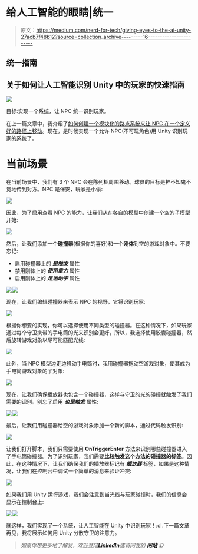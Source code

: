 # 给人工智能的眼睛|统一

> 原文：<https://medium.com/nerd-for-tech/giving-eyes-to-the-ai-unity-27acb7f48b12?source=collection_archive---------16----------------------->

## 统一指南

## 关于如何让人工智能识别 Unity 中的玩家的快速指南

![](img/066afacc7390e0d7983cff9a529ecec8.png)

目标:实现一个系统，让 NPC 统一识别玩家。

在上一篇文章中，我介绍了[如何创建一个模块化的路点系统来让 NPC 在一个定义好的路径上移动](/nerd-for-tech/creating-a-modular-waypoint-system-unity-49cf6dc6e430)。现在，是时候实现一个允许 NPC(不可玩角色)用 Unity 识别玩家的系统了。

# 当前场景

在当前场景中，我们有 3 个 NPC 会在陈列柜周围移动。球员的目标是神不知鬼不觉地传到对方。NPC 是保安，玩家是小偷:

![](img/94276ba16a8ffffb787e20479a4b846f.png)

因此，为了启用查看 NPC 的能力，让我们从在各自的模型中创建一个空的子模型开始:

![](img/eea1645e8465d0144d69d9ff65eee3a3.png)

然后，让我们添加一个**碰撞器**(根据你的喜好)和一个**刚体**到空的游戏对象中。不要忘记:

*   启用碰撞器上的 ***是触发*** 属性
*   禁用刚体上的 ***使用重力*** 属性
*   启用刚体上的 ***是运动学*** 属性

![](img/cd84c1480d0087dea35998cff702585c.png)![](img/0a4e9931ff2695a0250eaa72cbaeaaf9.png)

现在，让我们编辑碰撞器来表示 NPC 的视野，它将识别玩家:

![](img/c86d7b1b97705afd8a9a178f6e9882be.png)

根据你想要的实现，你可以选择使用不同类型的碰撞器。在这种情况下，如果玩家通过每个守卫携带的手电筒的光来识别会更好，所以，我选择使用胶囊碰撞器，然后旋转游戏对象以尽可能匹配光线:

![](img/2b3009980c0a7999135671fc29c76517.png)

此外，当 NPC 模型边走边移动手电筒时，我用碰撞器拖动空游戏对象，使其成为手电筒游戏对象的子对象:

![](img/d8ec3970c48ceaf6288253060ba0a2e7.png)

现在，让我们确保播放器也包含一个碰撞器，这样与守卫的光的碰撞就触发了我们需要的识别。别忘了启用 ***也是触发*** 属性:

![](img/dea4076e6c3429c53b069cd651489f99.png)![](img/09abd6eb2c760f994037ce974a664d61.png)

最后，让我们用碰撞器给空的游戏对象添加一个新的脚本，通过代码触发识别:

![](img/ec90eb022af83dcff0c183a79d7d26da.png)

让我们打开脚本，我们只需要使用 **OnTriggerEnter** 方法来识别哪些碰撞器进入了手电筒碰撞器。为了识别玩家，我们需要**比较触发这个方法的碰撞器的标签**。因此，在这种情况下，让我们确保我们的播放器标记有 ***播放器*** 标签，如果是这种情况，让我们在控制台中调试一个简单的消息来验证冲突:

![](img/7813ede265d86442353e9b7588e55ece.png)

如果我们用 Unity 运行游戏，我们会注意到当光线与玩家碰撞时，我们的信息会显示在控制台上:

![](img/09e92f23787cebebe23c7fe057642130.png)![](img/4f7e6bd32458c1ef171f8dc94cb1913f.png)

就这样，我们实现了一个系统，让人工智能在 Unity 中识别玩家！:d .下一篇文章再见，我将展示如何用 Unity 分散守卫的注意力。

> *如果你想更多地了解我，欢迎登陆*[***LinkedIn***](https://www.linkedin.com/in/fas444/)**或访问我的* [***网站***](http://fernandoalcasan.com/) *:D**